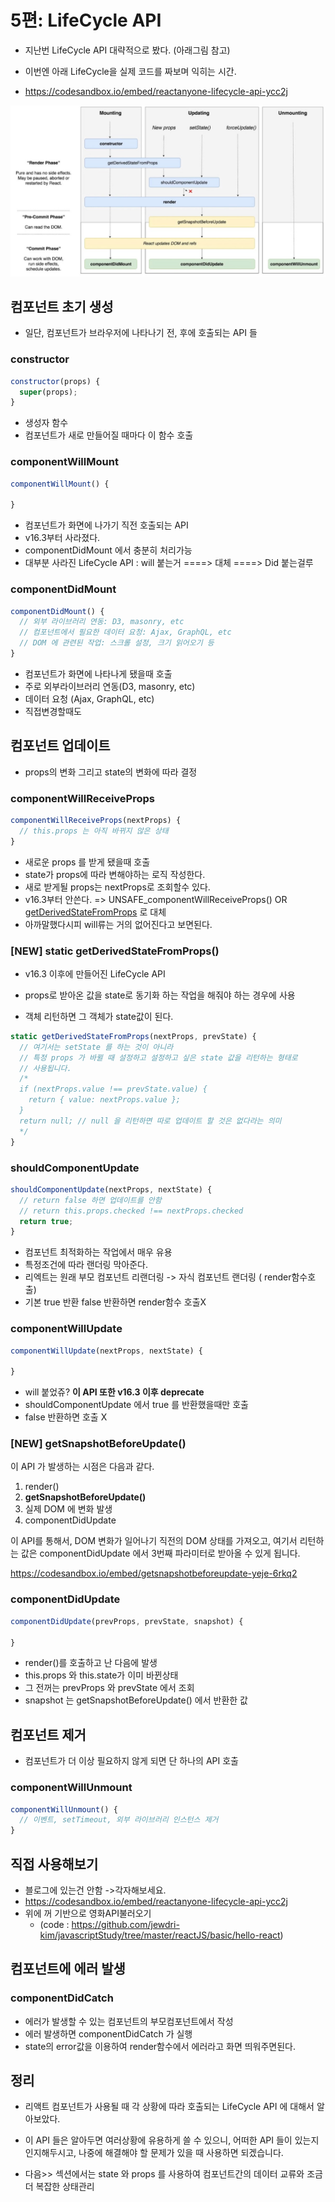# 5편: LifeCycle API

- 지난번 LifeCycle API 대략적으로 봤다. (아래그림 참고)

- 이번엔 아래 LifeCycle을 실제 코드를 짜보며 익히는 시간.
- https://codesandbox.io/embed/reactanyone-lifecycle-api-ycc2j

![](https://raw.githubusercontent.com/jewdri-kim/javascriptStudy/master/reactJS/basic/img/images.jpg)



## 컴포넌트 초기 생성

- 일단, 컴포넌트가 브라우저에 나타나기 전, 후에 호출되는 API 들

### constructor

```javascript
constructor(props) {
  super(props);
}
```

- 생성자 함수
- 컴포넌트가 새로 만들어질 때마다 이 함수 호출

### componentWillMount

```javascript
componentWillMount() {

}
```

- 컴포넌트가 화면에 나가기 직전 호출되는 API
- v16.3부터 사라졌다.
- componentDidMount 에서 충분히 처리가능
- 대부분 사라진 LifeCycle API : will 붙는거 ====> 대체 ====> Did 붙는걸루 

### componentDidMount

```javascript
componentDidMount() {
  // 외부 라이브러리 연동: D3, masonry, etc
  // 컴포넌트에서 필요한 데이터 요청: Ajax, GraphQL, etc
  // DOM 에 관련된 작업: 스크롤 설정, 크기 읽어오기 등
}
```

- 컴포넌트가 화면에 나타나게 됐을때 호출
- 주로 외부라이브러리 연동(D3, masonry, etc)
- 데이터 요청 (Ajax, GraphQL, etc)
- 직접변경할때도 



## 컴포넌트 업데이트

- props의 변화 그리고 state의 변화에 따라 결정

### componentWillReceiveProps

```javascript
componentWillReceiveProps(nextProps) {
  // this.props 는 아직 바뀌지 않은 상태
}
```

- 새로운 props 를 받게 됐을때 호출
- state가 props에 따라 변해야하는 로직 작성한다. 
- 새로 받게될 props는 nextProps로 조회할수 있다.
- v16.3부터 안쓴다. => UNSAFE_componentWillReceiveProps() OR [getDerivedStateFromProps](https://reactjs.org/docs/react-component.html#static-getderivedstatefromprops) 로 대체
- 아까말했다시피 will류는 거의 없어진다고 보면된다. 



### [NEW] static getDerivedStateFromProps()

- v16.3 이후에 만들어진 LifeCycle API
-  props로 받아온 값을 state로 동기화 하는 작업을 해줘야 하는 경우에 사용 

- 객체 리턴하면 그 객체가 state값이 된다.

```javascript
static getDerivedStateFromProps(nextProps, prevState) {
  // 여기서는 setState 를 하는 것이 아니라
  // 특정 props 가 바뀔 때 설정하고 설정하고 싶은 state 값을 리턴하는 형태로
  // 사용됩니다.
  /*
  if (nextProps.value !== prevState.value) {
    return { value: nextProps.value };
  }
  return null; // null 을 리턴하면 따로 업데이트 할 것은 없다라는 의미
  */
}
```

### shouldComponentUpdate

```javascript
shouldComponentUpdate(nextProps, nextState) {
  // return false 하면 업데이트를 안함
  // return this.props.checked !== nextProps.checked
  return true;
}
```

- 컴포넌트 최적화하는 작업에서 매우 유용
- 특정조건에 따라 랜더링 막아준다.
- 리엑트는 원래 부모 컴포넌트 리랜더링 -> 자식 컴포넌트 랜더링 ( render함수호출)
- 기본 true 반환 false 반환하면 render함수 호출X



### componentWillUpdate

```javascript
componentWillUpdate(nextProps, nextState) {

}
```

- will 붙었쥬? **이 API 또한 v16.3 이후 deprecate**
- shouldComponentUpdate 에서 true 를 반환했을때만 호출
- false 반환하면 호출 X



### [NEW] getSnapshotBeforeUpdate()

이 API 가 발생하는 시점은 다음과 같다.

1. render()
2. **getSnapshotBeforeUpdate()**
3. 실제 DOM 에 변화 발생
4. componentDidUpdate

이 API를 통해서, DOM 변화가 일어나기 직전의 DOM 상태를 가져오고, 여기서 리턴하는 값은 componentDidUpdate 에서 3번째 파라미터로 받아올 수 있게 됩니다.

https://codesandbox.io/embed/getsnapshotbeforeupdate-yeje-6rkq2



### componentDidUpdate

```javascript
componentDidUpdate(prevProps, prevState, snapshot) {

}
```

- render()를 호출하고 난 다음에 발생
- this.props 와 this.state가 이미 바뀐상태
- 그 전꺼는 prevProps 와 prevState 에서 조회
- snapshot 는 getSnapshotBeforeUpdate() 에서 반환한 값



## 컴포넌트 제거

- 컴포넌트가 더 이상 필요하지 않게 되면 단 하나의 API 호출



### componentWillUnmount

```javascript
componentWillUnmount() {
  // 이벤트, setTimeout, 외부 라이브러리 인스턴스 제거
}
```



## 직접 사용해보기

- 블로그에 있는건 안함 ->각자해보세요.
- https://codesandbox.io/embed/reactanyone-lifecycle-api-ycc2j
- 위에 꺼 기반으로 영화API불러오기
  -  (code : https://github.com/jewdri-kim/javascriptStudy/tree/master/reactJS/basic/hello-react)



## 컴포넌트에 에러 발생



### componentDidCatch

- 에러가 발생할 수 있는 컴포넌트의 부모컴포넌트에서 작성
- 에러 발생하면 componentDidCatch 가 실행
- state의 error값을 이용하여 render함수에서 에러라고 화면 띄워주면된다. 



## 정리

- 리액트 컴포넌트가 사용될 때 각 상황에 따라 호출되는 LifeCycle API 에 대해서 알아보았다.

-  이 API 들은 알아두면 여러상황에 유용하게 쓸 수 있으니, 어떠한 API 들이 있는지 인지해두시고, 나중에 해결해야 할 문제가 있을 때 사용하면 되겠습니다.

- 다음>> 섹션에서는 state 와 props 를 사용하여 컴포넌트간의 데이터 교류와 조금 더 복잡한 상태관리



